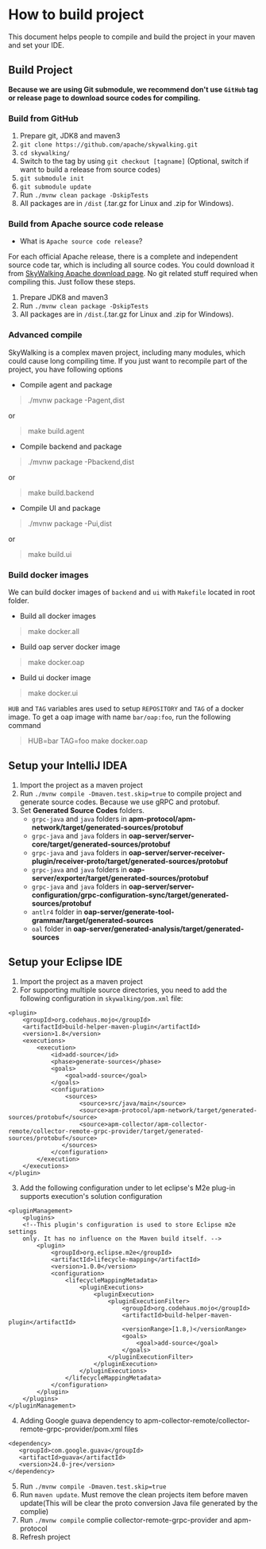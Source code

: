 # How to build project
This document helps people to compile and build the project in your maven and set your IDE.

## Build Project
**Because we are using Git submodule, we recommend don't use `GitHub` tag or release page to download source codes for compiling.**

### Build from GitHub
1. Prepare git, JDK8 and maven3
1. `git clone https://github.com/apache/skywalking.git`
1. `cd skywalking/`
1. Switch to the tag by using `git checkout [tagname]` (Optional, switch if want to build a release from source codes)
1. `git submodule init`
1. `git submodule update`
1. Run `./mvnw clean package -DskipTests`
1. All packages are in `/dist` (.tar.gz for Linux and .zip for Windows).

### Build from Apache source code release
- What is `Apache source code release`?

For each official Apache release, there is a complete and independent source code tar, which is including all source codes. You could download it from [SkyWalking Apache download page](http://skywalking.apache.org/downloads/). No git related stuff required when compiling this. Just follow these steps.

1. Prepare JDK8 and maven3
1. Run `./mvnw clean package -DskipTests`
1. All packages are in `/dist`.(.tar.gz for Linux and .zip for Windows).

### Advanced compile
SkyWalking is a complex maven project, including many modules, which could cause long compiling time. 
If you just want to recompile part of the project, you have following options
- Compile agent and package
>  ./mvnw package -Pagent,dist

or

> make build.agent

- Compile backend and package
>  ./mvnw package -Pbackend,dist

or

> make build.backend

- Compile UI and package
>  ./mvnw package -Pui,dist

or

> make build.ui


### Build docker images
We can build docker images of `backend` and `ui` with `Makefile` located in root folder.

- Build all docker images
> make docker.all

- Build oap server docker image
> make docker.oap

- Build ui docker image
> make docker.ui

`HUB` and `TAG` variables ares used to setup `REPOSITORY` and `TAG` of a docker image. To get
a oap image with name `bar/oap:foo`, run the following command
> HUB=bar TAG=foo make docker.oap

## Setup your IntelliJ IDEA
1. Import the project as a maven project
1. Run `./mvnw compile -Dmaven.test.skip=true` to compile project and generate source codes. Because we use gRPC and protobuf.
1. Set **Generated Source Codes** folders.
    * `grpc-java` and `java` folders in **apm-protocol/apm-network/target/generated-sources/protobuf**
    * `grpc-java` and `java` folders in **oap-server/server-core/target/generated-sources/protobuf**
    * `grpc-java` and `java` folders in **oap-server/server-receiver-plugin/receiver-proto/target/generated-sources/protobuf**
    * `grpc-java` and `java` folders in **oap-server/exporter/target/generated-sources/protobuf**
    * `grpc-java` and `java` folders in **oap-server/server-configuration/grpc-configuration-sync/target/generated-sources/protobuf**
    * `antlr4` folder in **oap-server/generate-tool-grammar/target/generated-sources**
    * `oal` folder in **oap-server/generated-analysis/target/generated-sources**
    
## Setup your Eclipse IDE
1. Import the project as a maven project
2. For supporting multiple source directories, you need to add the following configuration in `skywalking/pom.xml` file:
```
<plugin>
    <groupId>org.codehaus.mojo</groupId>
    <artifactId>build-helper-maven-plugin</artifactId>
    <version>1.8</version>
    <executions>
        <execution>
            <id>add-source</id>
            <phase>generate-sources</phase>
            <goals>
                <goal>add-source</goal>
            </goals>
            <configuration>
                <sources>
                    <source>src/java/main</source>
                    <source>apm-protocol/apm-network/target/generated-sources/protobuf</source>
                    <source>apm-collector/apm-collector-remote/collector-remote-grpc-provider/target/generated-sources/protobuf</source>
               </sources>
            </configuration>
        </execution>
    </executions>
</plugin>
```
3. Add the following configuration under to let eclipse's M2e plug-in supports execution's solution configuration
```
<pluginManagement>
    <plugins>
    <!--This plugin's configuration is used to store Eclipse m2e settings 
    only. It has no influence on the Maven build itself. -->
        <plugin>
            <groupId>org.eclipse.m2e</groupId>
            <artifactId>lifecycle-mapping</artifactId>
            <version>1.0.0</version>
            <configuration>
                <lifecycleMappingMetadata>
                    <pluginExecutions>
                        <pluginExecution>
                            <pluginExecutionFilter>
                                <groupId>org.codehaus.mojo</groupId>
                                <artifactId>build-helper-maven-plugin</artifactId>
                                <versionRange>[1.8,)</versionRange>
                                <goals>
                                    <goal>add-source</goal>
                                </goals>
                            </pluginExecutionFilter>
                        </pluginExecution>
                    </pluginExecutions>
                </lifecycleMappingMetadata>
            </configuration>
        </plugin>
    </plugins>
</pluginManagement>
```
4. Adding Google guava dependency to apm-collector-remote/collector-remote-grpc-provider/pom.xml files
```
<dependency>
   <groupId>com.google.guava</groupId>
   <artifactId>guava</artifactId>
   <version>24.0-jre</version>
</dependency>
```
5. Run `./mvnw compile -Dmaven.test.skip=true`
6. Run `maven update`. Must remove the clean projects item before maven update(This will be clear the proto conversion Java file generated by the complie)
7. Run `./mvnw compile` complie collector-remote-grpc-provider and apm-protocol
8. Refresh project
